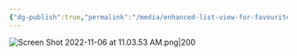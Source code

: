```yaml
---
{"dg-publish":true,"permalink":"/media/enhanced-list-view-for-favourite-things/","dgHomeLink":false}
---
```


![Screen Shot 2022-11-06 at 11.03.53 AM.png|200](/img/user/Attachments/Screen%20Shot%202022-11-06%20at%2011.03.53%20AM.png)